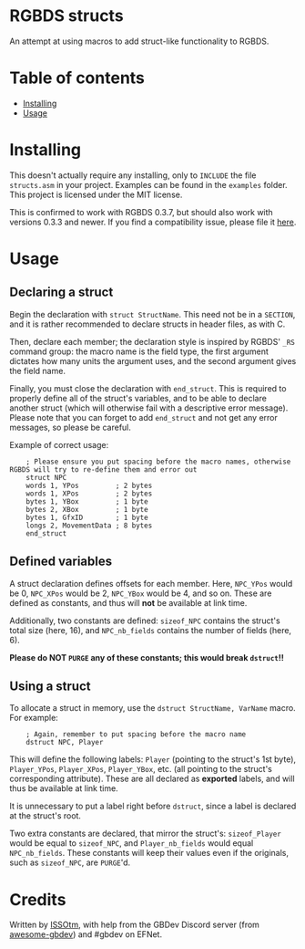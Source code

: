 
# RGBDS structs

An attempt at using macros to add struct-like functionality to RGBDS.


# Table of contents

- [Installing](#installing)
- [Usage](#usage)


# Installing

This doesn't actually require any installing, only to `INCLUDE` the file `structs.asm` in your project. Examples can be found in the `examples` folder. This project is licensed under the MIT license.

This is confirmed to work with RGBDS 0.3.7, but should also work with versions 0.3.3 and newer. If you find a compatibility issue, please file it [here](https://github.com/ISSOtm/rgbds-structs/issues/new).


# Usage

## Declaring a struct

Begin the declaration with `struct StructName`. This need not be in a `SECTION`, and it is rather recommended to declare structs in header files, as with C.

Then, declare each member; the declaration style is inspired by RGBDS' `_RS` command group: the macro name is the field type, the first argument dictates how many units the argument uses, and the second argument gives the field name.

Finally, you must close the declaration with `end_struct`. This is required to properly define all of the struct's variables, and to be able to declare another struct (which will otherwise fail with a descriptive error message). Please note that you can forget to add `end_struct` and not get any error messages, so please be careful.


Example of correct usage:
```
    ; Please ensure you put spacing before the macro names, otherwise RGBDS will try to re-define them and error out
    struct NPC
    words 1, YPos         ; 2 bytes
    words 1, XPos         ; 2 bytes
    bytes 1, YBox         ; 1 byte
    bytes 2, XBox         ; 1 byte
    bytes 1, GfxID        ; 1 byte
    longs 2, MovementData ; 8 bytes
    end_struct
```


## Defined variables

A struct declaration defines offsets for each member. Here, `NPC_YPos` would be 0, `NPC_XPos` would be 2, `NPC_YBox` would be 4, and so on. These are defined as constants, and thus will **not** be available at link time.

Additionally, two constants are defined: `sizeof_NPC` contains the struct's total size (here, 16), and `NPC_nb_fields` contains the number of fields (here, 6).

**Please do NOT `PURGE` any of these constants; this would break `dstruct`!!**


## Using a struct

To allocate a struct in memory, use the `dstruct StructName, VarName` macro. For example:
```
    ; Again, remember to put spacing before the macro name
    dstruct NPC, Player
```

This will define the following labels: `Player` (pointing to the struct's 1st byte), `Player_YPos`, `Player_XPos`, `Player_YBox`, etc. (all pointing to the struct's corresponding attribute). These are all declared as **exported** labels, and will thus be available at link time.

It is unnecessary to put a label right before `dstruct`, since a label is declared at the struct's root.


Two extra constants are declared, that mirror the struct's: `sizeof_Player` would be equal to `sizeof_NPC`, and `Player_nb_fields` would equal `NPC_nb_fields`. These constants will keep their values even if the originals, such as `sizeof_NPC`, are `PURGE`'d.



# Credits

Written by [ISSOtm](https://github.com/ISSOtm), with help from the GBDev Discord server (from [awesome-gbdev](https://github.com/avivace/awesome-gbdev)) and #gbdev on EFNet.
